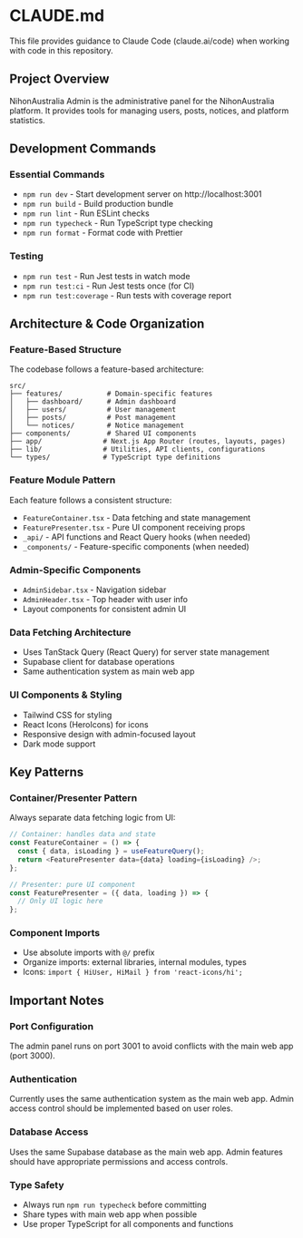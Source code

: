 # CLAUDE.md

This file provides guidance to Claude Code (claude.ai/code) when working with code in this repository.

## Project Overview

NihonAustralia Admin is the administrative panel for the NihonAustralia platform. It provides tools for managing users, posts, notices, and platform statistics.

## Development Commands

### Essential Commands

- `npm run dev` - Start development server on http://localhost:3001
- `npm run build` - Build production bundle
- `npm run lint` - Run ESLint checks
- `npm run typecheck` - Run TypeScript type checking
- `npm run format` - Format code with Prettier

### Testing

- `npm run test` - Run Jest tests in watch mode
- `npm run test:ci` - Run Jest tests once (for CI)
- `npm run test:coverage` - Run tests with coverage report

## Architecture & Code Organization

### Feature-Based Structure

The codebase follows a feature-based architecture:

```
src/
├── features/           # Domain-specific features
│   ├── dashboard/      # Admin dashboard
│   ├── users/          # User management
│   ├── posts/          # Post management
│   └── notices/        # Notice management
├── components/         # Shared UI components
├── app/               # Next.js App Router (routes, layouts, pages)
├── lib/               # Utilities, API clients, configurations
└── types/             # TypeScript type definitions
```

### Feature Module Pattern

Each feature follows a consistent structure:

- `FeatureContainer.tsx` - Data fetching and state management
- `FeaturePresenter.tsx` - Pure UI component receiving props
- `_api/` - API functions and React Query hooks (when needed)
- `_components/` - Feature-specific components (when needed)

### Admin-Specific Components

- `AdminSidebar.tsx` - Navigation sidebar
- `AdminHeader.tsx` - Top header with user info
- Layout components for consistent admin UI

### Data Fetching Architecture

- Uses TanStack Query (React Query) for server state management
- Supabase client for database operations
- Same authentication system as main web app

### UI Components & Styling

- Tailwind CSS for styling
- React Icons (HeroIcons) for icons
- Responsive design with admin-focused layout
- Dark mode support

## Key Patterns

### Container/Presenter Pattern

Always separate data fetching logic from UI:

```typescript
// Container: handles data and state
const FeatureContainer = () => {
  const { data, isLoading } = useFeatureQuery();
  return <FeaturePresenter data={data} loading={isLoading} />;
};

// Presenter: pure UI component
const FeaturePresenter = ({ data, loading }) => {
  // Only UI logic here
};
```

### Component Imports

- Use absolute imports with `@/` prefix
- Organize imports: external libraries, internal modules, types
- Icons: `import { HiUser, HiMail } from 'react-icons/hi';`

## Important Notes

### Port Configuration

The admin panel runs on port 3001 to avoid conflicts with the main web app (port 3000).

### Authentication

Currently uses the same authentication system as the main web app. Admin access control should be implemented based on user roles.

### Database Access

Uses the same Supabase database as the main web app. Admin features should have appropriate permissions and access controls.

### Type Safety

- Always run `npm run typecheck` before committing
- Share types with main web app when possible
- Use proper TypeScript for all components and functions